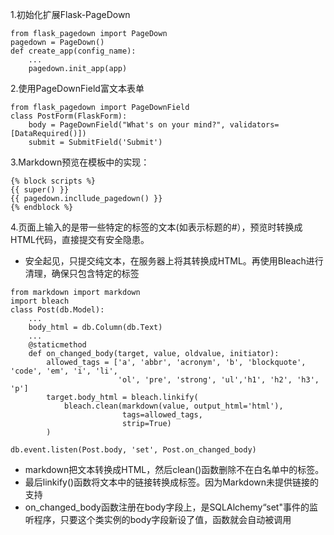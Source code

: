 1.初始化扩展Flask-PageDown
```
from flask_pagedown import PageDown
pagedown = PageDown()
def create_app(config_name):
    ...
    pagedown.init_app(app)
```

2.使用PageDownField富文本表单
```
from flask_pagedown import PageDownField
class PostForm(FlaskForm):
    body = PageDownField("What's on your mind?", validators=[DataRequired()])
    submit = SubmitField('Submit')
```

3.Markdown预览在模板中的实现：

```
{% block scripts %}
{{ super() }}
{{ pagedown.incllude_pagedown() }}
{% endblock %}
```

4.页面上输入的是带一些特定的标签的文本(如表示标题的#），预览时转换成HTML代码，直接提交有安全隐患。
- 安全起见，只提交纯文本，在服务器上将其转换成HTML。再使用Bleach进行清理，确保只包含特定的标签

```
from markdown import markdown
import bleach
class Post(db.Model):
    ...
    body_html = db.Column(db.Text)
    ...
    @staticmethod
    def on_changed_body(target, value, oldvalue, initiator):
        allowed_tags = ['a', 'abbr', 'acronym', 'b', 'blockquote', 'code', 'em', 'i', 'li',
                        'ol', 'pre', 'strong', 'ul','h1', 'h2', 'h3', 'p']
        target.body_html = bleach.linkify(
            bleach.clean(markdown(value, output_html='html'),
                         tags=allowed_tags,
                         strip=True)
        )

db.event.listen(Post.body, 'set', Post.on_changed_body)
```

- markdown把文本转换成HTML，然后clean()函数删除不在白名单中的标签。
- 最后linkify()函数将文本中的链接转换成<a>标签。因为Markdown未提供链接的支持
- on_changed_body函数注册在body字段上，是SQLAlchemy“set"事件的监听程序，只要这个类实例的body字段新设了值，函数就会自动被调用

